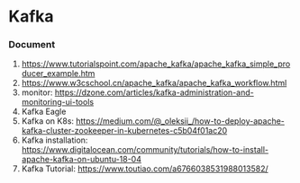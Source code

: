 # Kafka

### Document
1. https://www.tutorialspoint.com/apache_kafka/apache_kafka_simple_producer_example.htm
2. https://www.w3cschool.cn/apache_kafka/apache_kafka_workflow.html
3. monitor: https://dzone.com/articles/kafka-administration-and-monitoring-ui-tools
4. Kafka Eagle
5. Kafka on K8s: https://medium.com/@_oleksii_/how-to-deploy-apache-kafka-cluster-zookeeper-in-kubernetes-c5b04f01ac20
6. Kafka installation: https://www.digitalocean.com/community/tutorials/how-to-install-apache-kafka-on-ubuntu-18-04
7. Kafka Tutorial: https://www.toutiao.com/a6766038531988013582/
